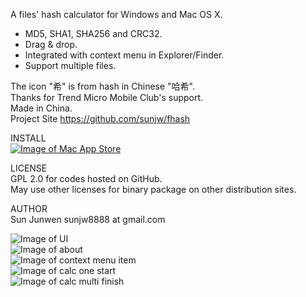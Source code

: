 A files' hash calculator for Windows and Mac OS X.
 * MD5, SHA1, SHA256 and CRC32.
 * Drag & drop.
 * Integrated with context menu in Explorer/Finder.
 * Support multiple files.

The icon "希" is from hash in Chinese "哈希".   
Thanks for Trend Micro Mobile Club's support.   
Made in China.   
Project Site https://github.com/sunjw/fhash

INSTALL   
[![Image of Mac App Store](https://raw.githubusercontent.com/sunjw/fhash/master/doc/Download_on_the_Mac_App_Store_Badge_US-UK_165x40.png)](https://itunes.apple.com/us/app/fhash/id1055555711?mt=12)

LICENSE   
GPL 2.0 for codes hosted on GitHub.   
May use other licenses for binary package on other distribution sites.

AUTHOR   
Sun Junwen sunjw8888 at gmail.com

![Image of UI](https://raw.githubusercontent.com/sunjw/fhash/master/doc/ui.jpg)   
![Image of about](https://raw.githubusercontent.com/sunjw/fhash/master/doc/about.jpg)   
![Image of context menu item](https://raw.githubusercontent.com/sunjw/fhash/master/doc/context_menu_item.jpg)   
![Image of calc one start](https://raw.githubusercontent.com/sunjw/fhash/master/doc/calc_one_start.jpg)   
![Image of calc multi finish](https://raw.githubusercontent.com/sunjw/fhash/master/doc/calc_multi_finish.jpg)   
